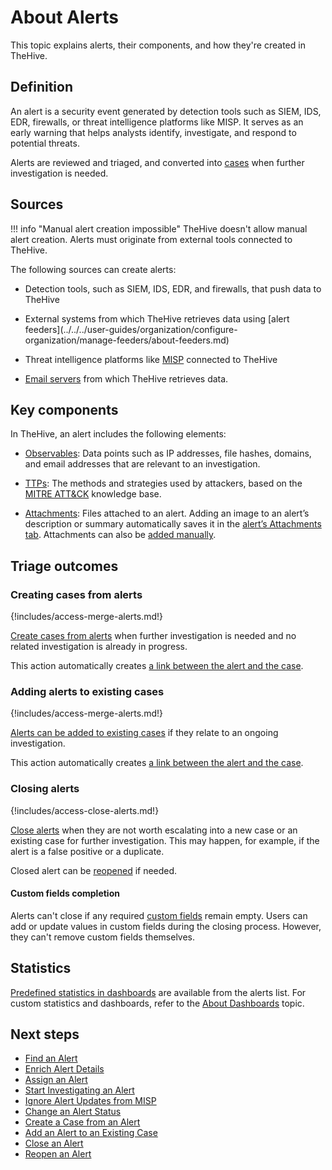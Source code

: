 # About Alerts

This topic explains alerts, their components, and how they're created in TheHive.

## Definition

An alert is a security event generated by detection tools such as SIEM, IDS, EDR, firewalls, or threat intelligence platforms like MISP. It serves as an early warning that helps analysts identify, investigate, and respond to potential threats.

Alerts are reviewed and triaged, and converted into [cases](../cases/about-cases.md) when further investigation is needed.

## Sources

!!! info "Manual alert creation impossible"
    TheHive doesn't allow manual alert creation. Alerts must originate from external tools connected to TheHive.

The following sources can create alerts:

* Detection tools, such as SIEM, IDS, EDR, and firewalls, that push data to TheHive

* <!-- md:version 5.5 --> External systems from which TheHive retrieves data using [alert feeders](../../../user-guides/organization/configure-organization/manage-feeders/about-feeders.md)

* Threat intelligence platforms like [MISP](../../../administration/misp-integration/about-misp-integration.md) connected to TheHive

* [Email servers](../../../administration/email-intake-connector/about-email-intake-connectors.md) from which TheHive retrieves data.

## Key components

In TheHive, an alert includes the following elements:

* [Observables](../cases/observables/about-observables.md): Data points such as IP addresses, file hashes, domains, and email addresses that are relevant to an investigation.

* [TTPs](../cases/ttps/about-ttps.md): The methods and strategies used by attackers, based on the [MITRE ATT&CK](https://attack.mitre.org/) knowledge base.

* [Attachments](../cases/attachments/about-attachments.md): Files attached to an alert. Adding an image to an alert’s description or summary automatically saves it in the [alert’s Attachments tab](../cases/attachments/about-attachments.md#alerts). Attachments can also be [added manually](../cases/attachments/add-an-attachment-case-alert.md).

## Triage outcomes

### Creating cases from alerts

{!includes/access-merge-alerts.md!}

[Create cases from alerts](create-a-case-from-an-alert.md) when further investigation is needed and no related investigation is already in progress.

This action automatically creates [a link between the alert and the case](../cases/view-alerts-linked-to-a-case.md).

### Adding alerts to existing cases

{!includes/access-merge-alerts.md!}

[Alerts can be added to existing cases](add-an-alert-to-an-existing-case.md) if they relate to an ongoing investigation.

This action automatically creates [a link between the alert and the case](../cases/view-alerts-linked-to-a-case.md).

### Closing alerts

{!includes/access-close-alerts.md!}

[Close alerts](../alerts/close-an-alert.md) when they are not worth escalating into a new case or an existing case for further investigation. This may happen, for example, if the alert is a false positive or a duplicate.

Closed alert can be [reopened](reopen-an-alert.md) if needed.

#### Custom fields completion

Alerts can't close if any required [custom fields](../../../administration/custom-fields/about-custom-fields.md) remain empty. Users can add or update values in custom fields during the closing process. However, they can't remove custom fields themselves.

## Statistics

[Predefined statistics in dashboards](../about-statistics.md) are available from the alerts list. For custom statistics and dashboards, refer to the [About Dashboards](../dashboard/about-dashboards.md) topic.

<h2>Next steps</h2>

* [Find an Alert](../alerts/search-for-alerts/find-an-alert.md)
* [Enrich Alert Details](./enrich-alert-details.md)
* [Assign an Alert](./assign-an-alert.md)
* [Start Investigating an Alert](../alerts/start-investigating-an-alert.md)
* [Ignore Alert Updates from MISP](ignore-alert-updates-misp.md)
* [Change an Alert Status](change-status-alert.md)
* [Create a Case from an Alert](create-a-case-from-an-alert.md)
* [Add an Alert to an Existing Case](add-an-alert-to-an-existing-case.md)
* [Close an Alert](close-an-alert.md)
* [Reopen an Alert](reopen-an-alert.md)